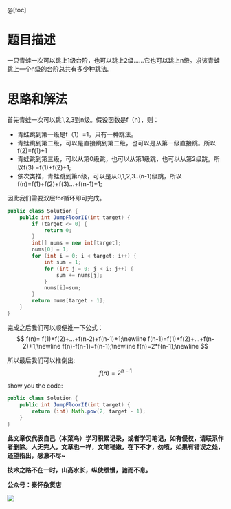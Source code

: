 @[toc]
# 题目描述
一只青蛙一次可以跳上1级台阶，也可以跳上2级……它也可以跳上n级。求该青蛙跳上一个n级的台阶总共有多少种跳法。

# 思路和解法
首先青蛙一次可以跳1,2,3到n级。假设函数是f（n），则：
- 青蛙跳到第一级是f（1）=1，只有一种跳法。
- 青蛙跳到第二级，可以是直接跳到第二级，也可以是从第一级直接跳。所以f(2)=f(1)+1
- 青蛙跳到第三级，可以从第0级跳，也可以从第1级跳，也可以从第2级跳。所以f(3) =f(1)+f(2)+1;
- 依次类推，青蛙跳到第n级，可以是从0,1,2,3..(n-1)级跳，所以f(n)=f(1)+f(2)+f(3)...+f(n-1)+1;

因此我们需要双层for循环即可完成。
```java
public class Solution {
    public int JumpFloorII(int target) {
        if (target <= 0) {
            return 0;
        }
        int[] nums = new int[target];
        nums[0] = 1;
        for (int i = 0; i < target; i++) {
            int sum = 1;
            for (int j = 0; j < i; j++) {
                sum += nums[j];
            }
            nums[i]=sum;
        }
        return nums[target - 1];
    }
}
```

完成之后我们可以顺便推一下公式：
$$
f(n)= f(1)+f(2)+...+f(n-2)+f(n-1)+1;\newline
f(n-1)=f(1)+f(2)+...+f(n-2)+1;\newline
f(n)-f(n-1)=f(n-1);\newline
f(n)=2*f(n-1);\newline
$$

所以最后我们可以推倒出:
$$
f(n) = 2^{n-1}
$$

show you the code:
```java
public class Solution {
    public int JumpFloorII(int target) {
        return (int) Math.pow(2, target - 1);
    }
}
```

**此文章仅代表自己（本菜鸟）学习积累记录，或者学习笔记，如有侵权，请联系作者删除。人无完人，文章也一样，文笔稚嫩，在下不才，勿喷，如果有错误之处，还望指出，感激不尽~**

**技术之路不在一时，山高水长，纵使缓慢，驰而不息。**

**公众号：秦怀杂货店**

![](https://img-blog.csdnimg.cn/img_convert/7d98fb66172951a2f1266498e004e830.png)
